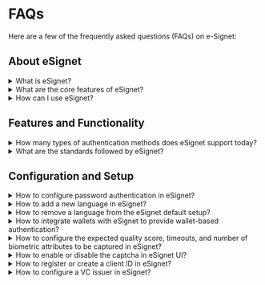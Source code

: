 # FAQs

Here are a few of the frequently asked questions (FAQs) on e-Signet:

## About eSignet

<details>

<summary>What is eSignet?</summary>



</details>

<details>

<summary>What are the core features of eSignet?</summary>

The core features of eSignet are available [here](../overview/features/).

</details>

<details>

<summary>How can I use eSignet?</summary>

Based on the type of entity, such as an ID system, a relying party, or a digital wallet, you can integrate with eSignet. For more details, go through our [integration guide](../integration-guides/).

If you are looking at trying out eSignet right away, then you can use our sandbox for testing. Please go through our [Try it out section](../try-it-out/) for more details.

</details>

## Features and Functionality

<details>

<summary>How many types of authentication methods does eSignet support today?</summary>

The types of authentication methods supported by eSignet are [available here](../overview/features/#support-for-various-authentication-modalities).

</details>

<details>

<summary>What are the standards followed by eSignet?</summary>

The standards followed by eSignet are [listed here](../overview/principles/#open-standards).

</details>

## Configuration and Setup

<details>

<summary>How to configure password authentication in eSignet?</summary>

To enable password authentication in Signet for a client, you must first set the ACR value as “**mosip:idp:acr:password**” in the _**authContextRefs**_ array during client creation or update.

Then, **during local testing**,

You must modify or add a file _**amr-acr-mapping.json**_ in _**esignet-service >> src >> main >> resources,**_ which should contain all ACR and AMR mapping where you can add **“mosip:idp:acr:password”** and **“PWD”** as shown below.

```json
{
 "amr": {
  ...
  "PWD" : [{ "type": "PWD" }],
  ...
 },
 "acr_amr": {
  ...
  "mosip:idp:acr:password" : ["PWD"],
  ...
 }
}
```

Once these properties have been added to the file, you can refer to this file in _**application-local.properties**_ in the same folder location.

```properties
mosip.esignet.amr-acr-mapping-file-url=classpath:amr-acr-mapping.json
```

Or

You can directly point to a URL from the deployed version using the _**mosip-config**_ repo where the _**acr\_amr\_mapping**_ configuration is stored for production, as shown below.

```properties
mosip.esignet.amr-acr-mapping-file-url=https://raw.githack.com/mosip/mosip-config/develop-v3/amr-acr-mapping.json
```

Similarly, **for** **production**,

You have to change _**acr-amr-mapping.json**_ in the _**mosip-config**_ repo; depending on your environment, switch to that branch and add the **“PWD”** property in the _**amr**_ and **“mosip:idp:acr:password”** in the _**acr\_amr**_.

</details>

<details>

<summary>How to add a new language in eSignet?</summary>

**Adding a new language for local eSignet setup**

1. Go to your Signet project and then open the folder:\
   **oidc-ui >> public >> locales**
2. Create a new language JSON file
   1. Copy the file _en.json_ and rename it with your new language's code as per ISO 639-1 (for example, if you want to add the language French, then rename the file to _fr.json)_ so that you can have all keys in for your new language.
   2. Modify the values in your desired language (for French, the values have to be modified to French in the _fr.json_ file)
3. Update _default.json_ file
   1. Now add the new language’s JSON file detail in _the default.json_ file so that it can be parsed and the new language can be shown in the UI, like below.
   2. You have to add the ISO 639-1 (two-lettered language code) language info in languages\_2Letters (which was used to create the new file above) and also put the language value against it.
   3. If your language follows RTL(right-to-left) then add ISO 639-1 language code in the `rtlLanguages` array.
   4. Finally, create a mapping between ISO 639-2 and ISO 639-1 language codes for your language in `langCodeMapping`.

```json
{
  // Add your new language here
  "languages_2Letters": {
    "en": "English",
    "ar": "عربى",
    "LANGUAGE_CODE_IN_ISO-639-1": "LANGUAGE VALUE"
  },
  // Add your new language in rtlLanguages if it uses RTL
  "rtlLanguages": ["ar"],
  // Add a language mapping for ISO 639-2 & ISO 639-1 format
  "langCodeMapping": {
    "eng": "en",
    "ara": "ar",
    "LANGUAGE_CODE_IN_ISO-639-2": "LANGUAGE_CODE_IN_ISO-639-1"
  }
}
```

For details on ISO 639-1 and ISO 639-2, please follow the [documentation here](https://www.loc.gov/standards/iso639-2/php/English\_list.p).

**Adding a new language in the production setup**

Similar to the local mentioned above, you need to create a new language JSON file (as per ISO 639-1 and then update language configurations in _the **default.json**_ file.

Apart from that, you have to make the above changes in the `develop` branch of your [_**artifactory-ref-impl**_](https://github.com/mosip/artifactory-ref-impl/tree/develop) repository. In order to do so,

1. Clone the repo and switch to the develop branch
2. Go to the folder location:\
   **artifacts >> src >> i18n >> esignet-i18n-bundle**
3. Inside this folder, you can view all language JSON files
4. Create your new language file as mentioned in the local setup guide above and place it in the folder.
5. Modify the _**default.json**_ file as mentioned in the local setup guide above.

Now use this new artifactory in your production setup.

</details>

<details>

<summary>How to remove a language from the eSignet default setup?</summary>

To remove a language from the default eSignet setup, you have to remove or delete the language’s JSON file (let's say French _fr.json_) from your language bundle.

After that, you need to remove the mapping and details from the _**default.json**_ file of that particular language.

**For local setup,**

Go to the folder _**oidc-ui >> public >> locales**_ in the e-Signet project and perform the above steps.

**In production,**

Go to the develop branch of your [_**artifactory-ref-impl**_](https://github.com/mosip/artifactory-ref-impl/tree/develop) and perform the above steps in this location: _**artifacts >> src >> i18n >> esignet-i18n-bundle**._ Once the artifactory is modified, then you can deploy the latest version in production.

</details>

<details>

<summary>How to integrate wallets with eSignet to provide wallet-based authentication?</summary>

To integrate a wallet in eSignet, first, you have to add wallet details in _**application-local.properties**_ in the _**esignet-service**_ module in your esignet project.

```properties
mosip.esignet.ui.wallet.config={{'wallet.name': 'Inji', 'wallet.logo-url': 'inji_logo.png', 'wallet.download-uri': '#', 'wallet.deep-link-uri': 'inji://landing-page-name?linkCode=LINK_CODE&linkExpireDateTime=LINK_EXPIRE_DT' }}
```

Here, you need to specify the

* wallet.name
* wallet.logo-url
* wallet.download-uri
* wallet.deep-link-uri

_**Note**_: In this property, you can also configure multiple wallets.

After adding the above details you should add this variable in _**wallet.config**_ properties of _**mosip.esignet.ui.config.key-values**_ configuration as shown below.

```properties
mosip.esignet.ui.config.key-values={…
 'wallet.config': ${mosip.esignet.ui.wallet.config}}
```

Then restart the e-Signet UI and e-Signet backend service to view the changes.

</details>

<details>

<summary>How to configure the expected quality score, timeouts, and number of biometric attributes to be captured in eSignet?</summary>

Parameters such as expected quality score, timeouts and the number of biometric attributes to capture are environment variables for eSignet UI.

You can add the below environment variables in the _**.env**_ file in the eSignet project’s _**oidc-ui**_ folder.

```
// expected quality score for various biometrics
REACT_APP_SBI_FACE_CAPTURE_SCORE=70
REACT_APP_SBI_FINGER_CAPTURE_SCORE=70
REACT_APP_SBI_IRIS_CAPTURE_SCORE=70

// number of biometric subtypes to capture
REACT_APP_SBI_FACE_CAPTURE_COUNT=1
REACT_APP_SBI_FINGER_CAPTURE_COUNT=1
REACT_APP_SBI_IRIS_CAPTURE_COUNT=1

// capture timeouts in seconds
REACT_APP_SBI_CAPTURE_TIMEOUT=30
REACT_APP_SBI_DINFO_TIMEOUT=30
REACT_APP_SBI_DISC_TIMEOUT=30
```

</details>

<details>

<summary>How to enable or disable the captcha in eSignet UI?</summary>

To disable the captcha from the e-Signet OTP screen, you have to set the value _false_ in _**application-local.properties**_ for _**mosip.esignet.send-otp.captcha-required**_ variable.

For **local testing**,

Go to _**esignet-service >> src >> main >> resources**_, then open _**application-local.properties**_ then add this.

```properties
mosip.esignet.send-otp.captcha-required=false
```

For enabling captcha you need to set the same property value as true.

</details>

<details>

<summary>How to register or create a client ID in eSignet?</summary>



</details>

<details>

<summary>How to configure a VC issuer in eSignet?</summary>



</details>
